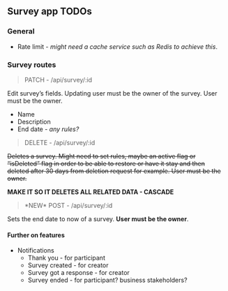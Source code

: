 ## Survey app TODOs

### General 

* Rate limit - *might need a cache service such as Redis to achieve this*.



### Survey routes

> PATCH - /api/survey/:id

Edit survey’s fields. Updating user must be the owner of the survey. User must be the owner.

* Name
* Description
* End date - *any rules?*



> DELETE - /api/survey/:id

<s>Deletes a survey. Might need to set rules, maybe an active flag or “isDeleted” flag in order to be able to restore or have it stay and then deleted after 30 days from deletion request for example. User must be the owner.</s>

**MAKE IT SO IT DELETES ALL RELATED DATA - CASCADE**



> \*NEW\* POST - /api/survey/:id

 Sets the end date to now of a survey. **User must be the owner**.



#### Further on features

* Notifications
	* Thank you - for participant
	* Survey created - for creator
	* Survey got a response - for creator
	* Survey ended - for participant? business stakeholders?

